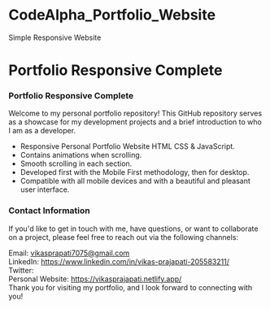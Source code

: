 # CodeAlpha_Portfolio_Website
Simple Responsive Website 

# Portfolio Responsive Complete

### Portfolio Responsive Complete

Welcome to my personal portfolio repository! This GitHub repository serves as a showcase for my development projects and a brief introduction to who I am as a developer.

- Responsive Personal Portfolio Website HTML CSS & JavaScript.
- Contains animations when scrolling.
- Smooth scrolling in each section.
- Developed first with the Mobile First methodology, then for desktop.
- Compatible with all mobile devices and with a beautiful and pleasant user interface.

### Contact Information

If you'd like to get in touch with me, have questions, or want to collaborate on a project, please feel free to reach out via the following channels:

Email: vikasprapati7075@gmail.com <br>
LinkedIn: https://www.linkedin.com/in/vikas-prajapati-205583211/ <br>
Twitter: <br>
Personal Website: https://vikasprajapati.netlify.app/  <br>
Thank you for visiting my portfolio, and I look forward to connecting with you!

